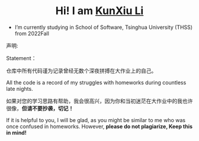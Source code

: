 <h1 align="center">Hi! I am  <a href="https://github.com/likx22">KunXiu Li</a> </h1>

- I’m currently studying in School of Software, Tsinghua University (THSS)  from 2022Fall



  

声明:

Statement：

仓库中所有代码谨为记录曾经无数个深夜拼搏在大作业上的自己。

All the code is a record of my struggles with homeworks during countless late nights.

如果对您的学习思路有帮助，我会很高兴，因为你和当初迷茫在大作业中的我也许很像，**但请不要抄袭，切记！**

If it is helpful to you, I will be glad, as you might be similar to me who was once confused in homeworks. However, **please do not plagiarize, Keep this in mind!**

